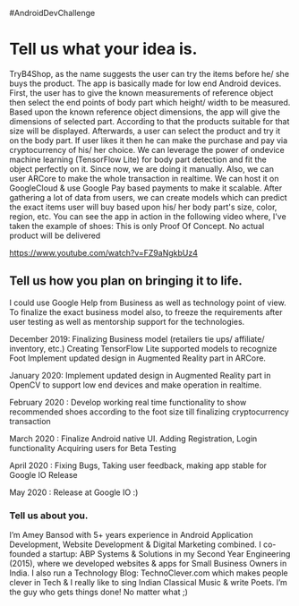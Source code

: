 #AndroidDevChallenge

# Tell us what your idea is.

TryB4Shop, as the name suggests the user can try the items before he/ she buys the product. The app is basically made for low end Android devices. First, the user has to give the known measurements of reference object then select the end points of body part which height/ width to be measured. Based upon the known reference object dimensions, the app will give the dimensions of selected part. According to that the products suitable for that size will be displayed. Afterwards, a user can select the product and try it on the body part. If user likes it then he can make the purchase and pay via cryptocurrency of his/ her choice.
We can leverage the power of ondevice machine learning (TensorFlow Lite) for body part detection and fit the object perfectly on it. Since now, we are doing it manually. Also, we can user ARCore to make the whole transaction in realtime. We can host it on GoogleCloud & use Google Pay based payments to make it scalable.
After gathering a lot of data from users, we can create models which can predict the exact items user will buy based upon his/ her body part's size, color, region, etc. You can see the app in action in the following video where, I've taken the example of shoes:
This is only Proof Of Concept. No actual product will be delivered

https://www.youtube.com/watch?v=FZ9aNgkbUz4


## Tell us how you plan on bringing it to life.

I could use Google Help from Business as well as technology point of view. To finalize the exact business model also, to freeze the requirements after user testing as well as mentorship support for the technologies.

December 2019:
Finalizing Business model (retailers tie ups/ affiliate/ inventory, etc.)
Creating TensorFlow Lite supported models to recognize Foot
Implement updated design in Augmented Reality part in ARCore.

January 2020:
Implement updated design in Augmented Reality part in OpenCV to support low end devices and make operation in realtime.

February 2020 :
Develop working real time functionality to show recommended shoes according to the foot size till finalizing cryptocurrency transaction

March 2020 :
Finalize Android native UI.
Adding Registration, Login functionality
Acquiring users for Beta Testing

April 2020 :
Fixing Bugs, Taking user feedback, making app stable for Google IO Release

May 2020 :
Release at Google IO :)



### Tell us about you.

I’m Amey Bansod with 5+ years experience in Android Application Development, Website Development & Digital Marketing combined. I co-founded a startup: ABP Systems & Solutions in my Second Year Engineering (2015), where we developed websites & apps for Small Business Owners in India. I also run a Technology Blog: TechnoClever.com which makes people clever in Tech & I really like to sing Indian Classical Music & write Poets. I’m the guy who gets things done! No matter what ;)
